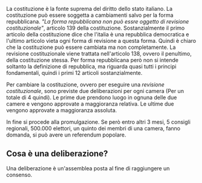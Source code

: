 La costituzione è la fonte suprema del diritto dello stato italiano. La costituzione può essere soggetta a cambiamenti salvo per la forma repubblicana. *"La forma repubblicana non può essre oggetto di revisione costituzionale"*, articolo 139 della costituzione. Sostanzialmente il primo articolo della costituzione dice che l'italia è una repubblica democratica e l'ultimo articolo vieta ogni forma di revisione a questa forma. Quindi è chiaro che la costituzione può essere cambiata ma non completamente. La revisione costituzionale viene trattata nell'articolo 138, ovvero il penultimo, della costituzione stessa. Per forma repubblicana però non si intende soltanto la definizione di repubblica, ma riguarda quasi tutti i principi fondamentali, quindi i primi 12 articoli sostanzialmente.

Per cambiare la costituzione, ovvero per eseguire una *revisione costituzionale*, sono previste due deliberazioni per ogni camera (Per un totale di 4 quindi). Le prime due prendono luogo in ognuna delle due camere e vengono approvate a maggioranza relativa. Le ultime due vengono approvate a maggioranza assoluta.

In fine si procede alla promulgazione. Se però entro altri 3 mesi, 5 consigli regionali, 500.000 elettori, un quinto dei membri di una camera, fanno domanda, si può avere un referendum popolare.

## Cosa è una deliberazione?

Una deliberazione è un'assemblea posta al fine di raggiungere un consenso.
